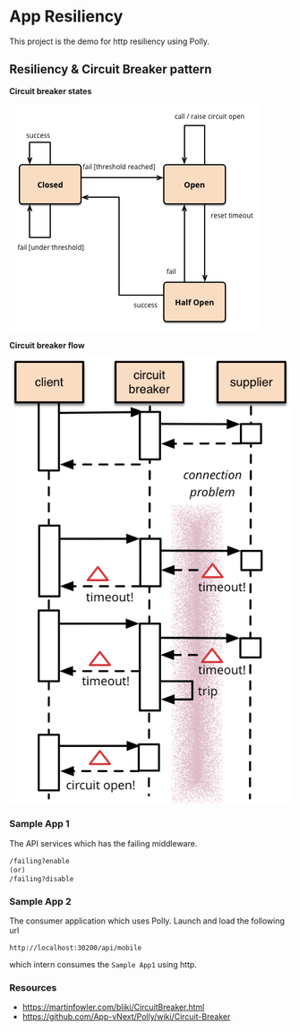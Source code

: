 # App Resiliency
This project is the demo for http resiliency using Polly.

## Resiliency & Circuit Breaker pattern
**Circuit breaker states**

![Circuit breaker states](docs/cb-flow.png "circuit breaker states")

**Circuit breaker flow**

![circuit breaker flow](docs/circuit-breaker.png "circuit breaker flow")

### Sample App 1
The API services which has the failing middleware.
```
/failing?enable
(or)
/failing?disable
```


### Sample App 2
The consumer application which uses Polly. Launch and load the following url
```
http://localhost:30200/api/mobile
```
which intern consumes the `Sample App1` using http.

### Resources
* https://martinfowler.com/bliki/CircuitBreaker.html
* https://github.com/App-vNext/Polly/wiki/Circuit-Breaker
